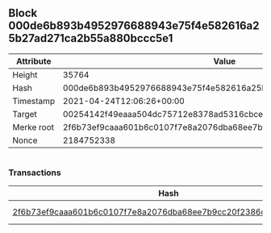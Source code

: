 ## Block 000de6b893b4952976688943e75f4e582616a25b27ad271ca2b55a880bccc5e1

Attribute | Value
--- | ---
Height | 35764
Hash | 000de6b893b4952976688943e75f4e582616a25b27ad271ca2b55a880bccc5e1
Timestamp | 2021-04-24T12:06:26+00:00
Target | 00254142f49eaaa504dc75712e8378ad5316cbcead634704b3734b6271167cc4
Merke root | 2f6b73ef9caaa601b6c0107f7e8a2076dba68ee7b9cc20f2386d140f8d2abb01
Nonce | 2184752338

```

```

### Transactions

Hash | Amount
--- | ---
[2f6b73ef9caaa601b6c0107f7e8a2076dba68ee7b9cc20f2386d140f8d2abb01](2f6b73ef9caaa601b6c0107f7e8a2076dba68ee7b9cc20f2386d140f8d2abb01.md) | 10.00000000 SKEPTI 
